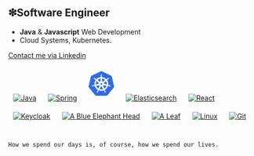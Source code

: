 <h2 align="left">❇Software Engineer</h2>
<ul>
  <li><b>Java</b> & <b>Javascript</b> Web Development</li>
  <li>Cloud Systems, Kubernetes.</li>
</ul>

[Contact me via Linkedin](https://www.linkedin.com/in/mert-u-8248ab135/)

<div align="left">  
<a href="https://www.java.com/" target="_blank"><img style="margin: 10px" src="https://profilinator.rishav.dev/skills-assets/java-original-wordmark.svg" alt="Java" height="50" /></a>
<a href="https://spring.io/projects/spring-boot" target="_blank"><img style="margin: 10px" src="https://www.bizcommits.com/images/spring/spring-banner.png" alt="Spring" height="50" /></a>
<a href="https://kubernetes.io/" target="_blank"><img style="margin: 10px" src="https://github.com/kubernetes/kubernetes/raw/master/logo/logo.png" alt="Kubernetes" height="50" /></a>
<a href="https://www.elastic.co/" target="_blank"><img style="margin: 10px" src="https://cdn.worldvectorlogo.com/logos/elasticsearch.svg" alt="Elasticsearch" height="50" /></a>
<a href="https://react.dev/" target="_blank"><img style="margin: 10px" src="https://cdn.worldvectorlogo.com/logos/react-2.svg" alt="React" height="50" /></a>
<a href="https://www.keycloak.org/" target="_blank"><img style="margin: 10px" src="https://design.jboss.org/keycloak/logo/images/keycloak_icon_128px.png" alt="Keycloak" height="50" /></a>
<a href="https://www.postgresql.org/" target="_blank"><img style="margin: 10px" src="https://user-images.githubusercontent.com/40024436/232581625-94895d0a-5f4e-48b1-afa0-385d0214329d.png" alt="A Blue Elephant Head" height="50" /></a>
<a href="https://www.mongodb.com/" target="_blank"><img style="margin: 10px" src="https://user-images.githubusercontent.com/40024436/232582782-8261a9e4-5bb1-4858-909c-eddc78c431ed.png" alt="A Leaf" height="50" /></a>
<a href="https://www.linux.org/" target="_blank"><img style="margin: 10px" src="https://upload.wikimedia.org/wikipedia/commons/d/dd/Linux_logo.jpg" alt="Linux" height="50" /></a>
<a href="https://git-scm.com/" target="_blank"><img style="margin: 10px" src="https://profilinator.rishav.dev/skills-assets/git-scm-icon.svg" alt="Git" height="50" /></a>

</div>

</td></tr></table>  </div>

<br/>

```
How we spend our days is, of course, how we spend our lives.
```
